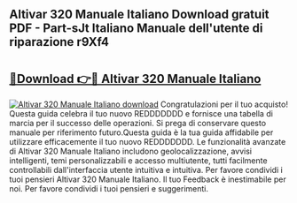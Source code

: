 ## Altivar 320 Manuale Italiano Download gratuit PDF - Part-sJt Italiano Manuale dell'utente di riparazione r9Xf4

# <h2><a href="http://dfdky73.blite.top/?on=Altivar+320+Manuale+Italiano">🔗Download 👉🔴 Altivar 320 Manuale Italiano</a></h2>

[![Altivar 320 Manuale Italiano download](https://i.imgur.com/lujVjoI.png)](http://dfdky73.blite.top/?on=Altivar+320+Manuale+Italiano)
Congratulazioni per il tuo acquisto! Questa guida celebra il tuo nuovo REDDDDDDD e fornisce una tabella di marcia per il successo delle operazioni. Si prega di conservare questo manuale per riferimento futuro.Questa guida è la tua guida affidabile per utilizzare efficacemente il tuo nuovo REDDDDDDD. Le funzionalità avanzate di Altivar 320 Manuale Italiano includono geolocalizzazione, avvisi intelligenti, temi personalizzabili e accesso multiutente, tutti facilmente controllabili dall'interfaccia utente intuitiva e intuitiva. Per favore condividi i tuoi pensieri Altivar 320 Manuale Italiano. Il tuo Feedback è inestimabile per noi. Per favore condividi i tuoi pensieri e suggerimenti.
